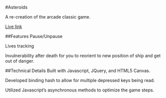 #Asteroids

A re-creation of the arcade classic game.

[Live link][site]

[site]: http://angeladobbs.us/Asteroids

##Features
Pause/Unpause

Lives tracking

Invulnerability after death for you to reorient to new position of ship and get out of danger.

##Technical Details
Built with Javascript, JQuery, and HTML5 Canvas.

Developed binding hash to allow for multiple depressed keys being read.

Utilized Javascript’s asynchronous methods to optimize the game steps.
